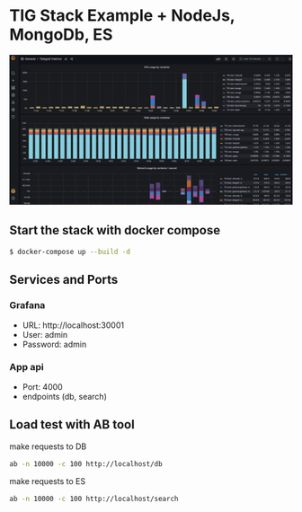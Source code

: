 # TIG Stack Example + NodeJs, MongoDb, ES

![Example Screenshot](./tig-grafana-1.png?raw=true "Example Screenshot")

## Start the stack with docker compose

```bash
$ docker-compose up --build -d
```

## Services and Ports

### Grafana

- URL: http://localhost:30001
- User: admin
- Password: admin

### App api

- Port: 4000
- endpoints (db, search)

## Load test with AB tool

make requests to DB

```bash
ab -n 10000 -c 100 http://localhost/db
```

make requests to ES

```bash
ab -n 10000 -c 100 http://localhost/search
```
